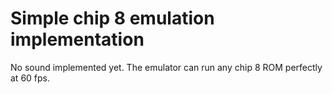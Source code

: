 # Simple chip 8 emulation implementation 
No sound implemented yet. The emulator can run any chip 8 ROM perfectly at 60 fps. 